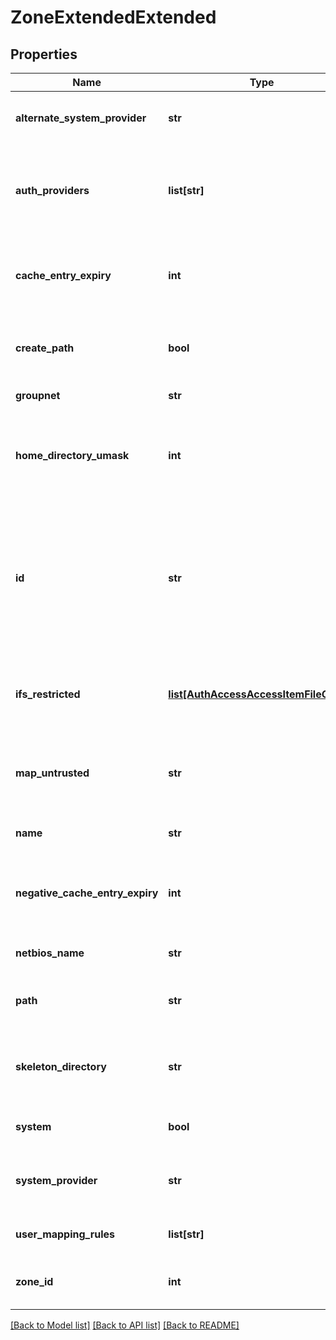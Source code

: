 # ZoneExtendedExtended

## Properties
Name | Type | Description | Notes
------------ | ------------- | ------------- | -------------
**alternate_system_provider** | **str** | Specifies an alternate system provider. | [optional] 
**auth_providers** | **list[str]** | Specifies the list of authentication providers available on this access zone. | [optional] 
**cache_entry_expiry** | **int** | Specifies amount of time in seconds to cache a user/group. | [optional] 
**create_path** | **bool** | Determines if a path is created when a path does not exist. | [optional] 
**groupnet** | **str** | Groupnet identitier | [optional] 
**home_directory_umask** | **int** | Specifies the permissions set on automatically created user home directories. | [optional] 
**id** | **str** | Specifies the system-assigned ID for the access zone. This value is returned when an access zone is created through the POST method | [optional] 
**ifs_restricted** | [**list[AuthAccessAccessItemFileGroup]**](AuthAccessAccessItemFileGroup.md) | Specifies a list of users and groups that have read and write access to /ifs. | [optional] 
**map_untrusted** | **str** | Maps untrusted domains to this NetBIOS domain during authentication. | [optional] 
**name** | **str** | Specifies the access zone name. | [optional] 
**negative_cache_entry_expiry** | **int** | Specifies number of seconds the negative cache entry is valid. | [optional] 
**netbios_name** | **str** | Specifies the NetBIOS name. | [optional] 
**path** | **str** | Specifies the access zone base directory path. | [optional] 
**skeleton_directory** | **str** | Specifies the skeleton directory that is used for user home directories. | [optional] 
**system** | **bool** | True if the access zone is built-in. | [optional] 
**system_provider** | **str** | Specifies the system provider for the access zone. | [optional] 
**user_mapping_rules** | **list[str]** | Specifies the current ID mapping rules. | [optional] 
**zone_id** | **int** | Specifies the access zone ID on the system. | [optional] 

[[Back to Model list]](../README.md#documentation-for-models) [[Back to API list]](../README.md#documentation-for-api-endpoints) [[Back to README]](../README.md)


